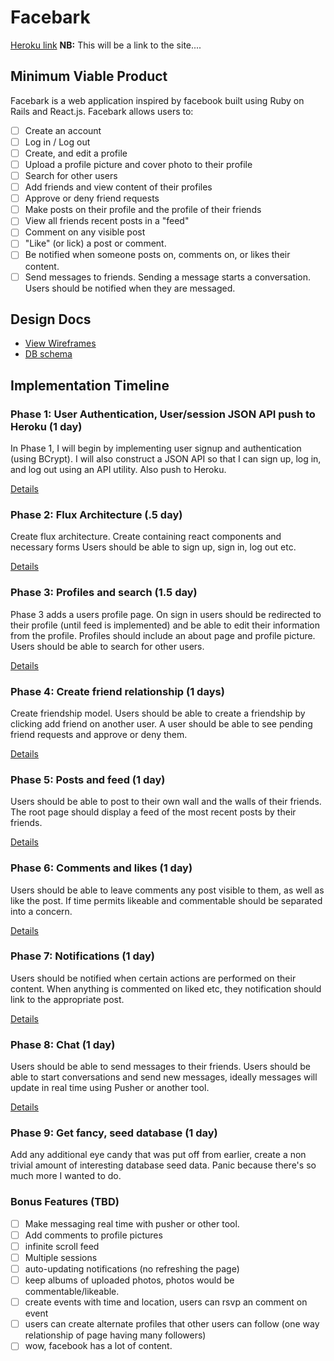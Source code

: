 # Facebark

[Heroku link][heroku] **NB:** This will be a link to the site....

[heroku]: http://www.herokuapp.com

## Minimum Viable Product

Facebark is a web application inspired by facebook built using Ruby on Rails
and React.js. Facebark allows users to:

- [ ] Create an account
- [ ] Log in / Log out
- [ ] Create, and edit a profile
- [ ] Upload a profile picture and cover photo to their profile
- [ ] Search for other users
- [ ] Add friends and view content of their profiles
- [ ] Approve or deny friend requests
- [ ] Make posts on their profile and the profile of their friends
- [ ] View all friends recent posts in a "feed"
- [ ] Comment on any visible post
- [ ] "Like" (or lick) a post or comment.
- [ ] Be notified when someone posts on, comments on, or likes their content.
- [ ] Send messages to friends. Sending a message starts a conversation. Users should be notified when they are messaged.

## Design Docs
* [View Wireframes][view]
* [DB schema][schema]

[view]: ./docs/views.md
[schema]: ./docs/schema.md

## Implementation Timeline

### Phase 1: User Authentication, User/session JSON API push to Heroku (1 day)

In Phase 1, I will begin by implementing user signup and authentication (using
BCrypt). I will also construct a JSON API so that I can sign up, log in, and log out using an API utility. Also push to Heroku.

[Details][phase-one]

### Phase 2: Flux Architecture (.5 day)

Create flux architecture. Create containing react components and necessary forms Users should be able to sign up, sign in, log out etc.

[Details][phase-two]

### Phase 3: Profiles and search (1.5 day)

Phase 3 adds a users profile page. On sign in users should be redirected to their profile (until feed is implemented) and be able to edit their information from the profile. Profiles should include an about page and profile picture. Users should be able to search for other users.

[Details][phase-three]

### Phase 4: Create friend relationship (1 days)

Create friendship model. Users should be able to create a friendship by clicking add friend on another user. A user should be able to see pending friend requests and approve or deny them.

[Details][phase-four]

### Phase 5: Posts and feed (1 day)

Users should be able to post to their own wall and the walls of their friends. The root page should display a feed of the most recent posts by their friends.

[Details][phase-five]

### Phase 6: Comments and likes (1 day)

Users should be able to leave comments any post visible to them, as well as like the post. If time permits likeable and commentable should be separated into a concern.

[Details][phase-five]

### Phase 7: Notifications (1 day)

Users should be notified when certain actions are performed on their content. When anything is commented on liked etc, they notification should link to the appropriate post.

[Details][phase-six]

### Phase 8: Chat (1 day)

Users should be able to send messages to their friends. Users should be able to start conversations and send new messages, ideally messages will update in real time using Pusher or another tool.

[Details][phase-seven]

### Phase 9: Get fancy, seed database (1 day)

Add any additional eye candy that was put off from earlier, create a non trivial amount of interesting database seed data. Panic because there's so much more I wanted to do.

### Bonus Features (TBD)
- [ ] Make messaging real time with pusher or other tool.
- [ ] Add comments to profile pictures
- [ ] infinite scroll feed
- [ ] Multiple sessions
- [ ] auto-updating notifications (no refreshing the page)
- [ ] keep albums of uploaded photos, photos would be commentable/likeable.
- [ ] create events with time and location, users can rsvp an comment on event
- [ ] users can create alternate profiles that other users can follow (one way relationship of page having many followers)
- [ ] wow, facebook has a lot of content.

[phase-one]: ./docs/phases/phase1.md
[phase-two]: ./docs/phases/phase2.md
[phase-three]: ./docs/phases/phase3.md
[phase-four]: ./docs/phases/phase4.md
[phase-five]: ./docs/phases/phase5.md
[phase-six]: ./docs/phases/phase6.md
[phase-seven]: ./docs/phases/phase7.md
[phase-seven]: ./docs/phases/phase8.md
